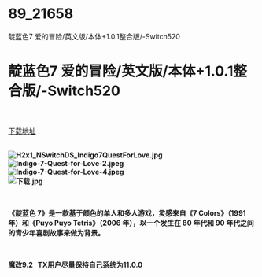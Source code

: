 # 89_21658
靛蓝色7 爱的冒险/英文版/本体+1.0.1整合版/-Switch520
# 靛蓝色7 爱的冒险/英文版/本体+1.0.1整合版/-Switch520
 <br/></br>
[下载地址](https://www.switch520.cc/article/21658 "下载地址")
<br/></br>

<p><strong><img title="H2x1_NSwitchDS_Indigo7QuestForLove.jpg" src="https://www.switch520.cc/muke_img/2021_08_25_f3af46c0f1437.jpg" alt="H2x1_NSwitchDS_Indigo7QuestForLove.jpg"></strong><br>
<strong><img title="Indigo-7-Quest-for-Love-2.jpeg" src="https://www.switch520.cc/muke_img/2021_08_25_537183a655167.jpeg" alt="Indigo-7-Quest-for-Love-2.jpeg"></strong><br>
<strong><img title="Indigo-7-Quest-for-Love-4.jpeg" src="https://www.switch520.cc/muke_img/2021_08_25_5dc60dd8023f4.jpeg" alt="Indigo-7-Quest-for-Love-4.jpeg"></strong><br>
<strong><img title="下载.jpg" src="https://www.switch520.cc/muke_img/2021_08_25_9948eca80f48c.jpg" alt="下载.jpg">&nbsp;</strong></p>
<p>&nbsp;</p>
<p><strong>《靛蓝色 7》是一款基于颜色的单人和多人游戏，灵感来自《7 Colors》（1991 年）和《Puyo Puyo Tetris》（2006 年），以一个发生在 80 年代和 90 年代之间的青少年喜剧故事来做为背景。</strong></p>
<p>&nbsp;</p>
<p><strong>魔改9.2 &nbsp;&nbsp;TX用户尽量保持自己系统为11.0.0</strong></p>
